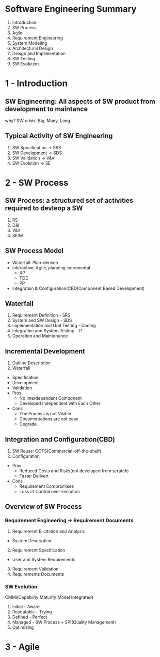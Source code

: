 # Software Engineering Summary

1. Introduction
2. SW Process
3. Agile
4. Requirement Engineering
5. System Modeling
6. Architectural Design
7. Deisgn and Implimentation
8. SW Testing
9. SW Evolution

# 1 - Introduction
## SW Engineering: All aspects of SW product from development to maintance
why? SW crisis: Big, Many, Long
## Typical Activity of SW Engineering
1. SW Specification -> SRS
2. SW Development -> SDS
3. SW Validation -> V&V
4. SW Evolution -> SE

# 2 - SW Process
## SW Process: a structured set of activities required to devleop a SW
1. RS
2. D&I
3. V&V
4. SE/M
## SW Process Model
- Waterfall: Plan-deriven
- Interactive: Agile, planning incremental
  - XP
  - TDD
  - PP
- Integration & Configuration(CBD(Component Based Development)

## Waterfall
1. Requirement Definition - SRS
2. System and SW Design - SDS
3. Implementation and Unit Testing - Coding
4. Integration and System Testing - IT
5. Operation and Maintenance

## Incremental Development
1. Outline Description
2. Waterfall
  - Specification
  - Development
  - Validation
- Pros
  - No Interdependent Component
  - Developed Independent with Each Other
- Cons
  - The Process is not Visible
  - Documentations are not easy
  - Degrade
  
## Integration and Configuration(CBD)
1. SW Reuse: COTS(Commercial-off-the-shelf)
2. Configuration
- Pros
  - Reduced Costs and Risks(not developed from scratch)
  - Faster Delivert
- Cons
  - Requirement Compromises
  - Loss of Control over Evolution

## Overview of SW Process
### Requirement Engineering -> Requirement Documents
1. Requirement Elicitation and Analysis
  - System Description
2. Requirement Specification
  - User and System Requirements
3. Requirement Validation
3. Requirements Documents
### SW Evolution

CMMi(Capability Maturity Model Integrated)
1. Initial - Aware
2. Repeatable - Trying
3. Defined - Perfect
4. Managed - SW Process + SPI(Quality Management)
5. Optimizing

# 3 - Agile
